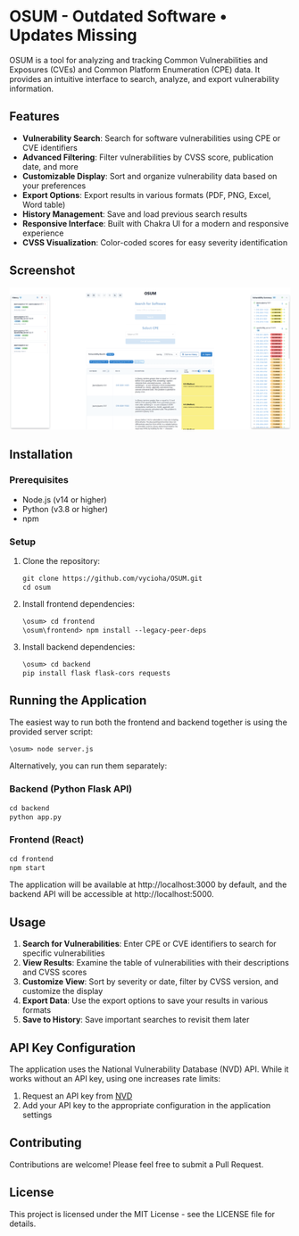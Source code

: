 # OSUM - Outdated Software • Updates Missing

OSUM is a tool for analyzing and tracking Common Vulnerabilities and Exposures (CVEs) and Common Platform Enumeration (CPE) data. It provides an intuitive interface to search, analyze, and export vulnerability information.

## Features

- **Vulnerability Search**: Search for software vulnerabilities using CPE or CVE identifiers
- **Advanced Filtering**: Filter vulnerabilities by CVSS score, publication date, and more
- **Customizable Display**: Sort and organize vulnerability data based on your preferences
- **Export Options**: Export results in various formats (PDF, PNG, Excel, Word table)
- **History Management**: Save and load previous search results
- **Responsive Interface**: Built with Chakra UI for a modern and responsive experience
- **CVSS Visualization**: Color-coded scores for easy severity identification

## Screenshot

![OSUM Application Screenshot](./Screencap.png)

## Installation

### Prerequisites

- Node.js (v14 or higher)
- Python (v3.8 or higher)
- npm

### Setup

1. Clone the repository:
   ```
   git clone https://github.com/vycioha/OSUM.git
   cd osum
   ```

2. Install frontend dependencies:
   ```
   \osum> cd frontend
   \osum\frontend> npm install --legacy-peer-deps
   ```

3. Install backend dependencies:
   ```
   \osum> cd backend
   pip install flask flask-cors requests
   ```

## Running the Application

The easiest way to run both the frontend and backend together is using the provided server script:

```
\osum> node server.js
```

Alternatively, you can run them separately:

### Backend (Python Flask API)

```
cd backend
python app.py
```

### Frontend (React)

```
cd frontend
npm start
```

The application will be available at http://localhost:3000 by default, and the backend API will be accessible at http://localhost:5000.

## Usage

1. **Search for Vulnerabilities**: Enter CPE or CVE identifiers to search for specific vulnerabilities
2. **View Results**: Examine the table of vulnerabilities with their descriptions and CVSS scores
3. **Customize View**: Sort by severity or date, filter by CVSS version, and customize the display
4. **Export Data**: Use the export options to save your results in various formats
5. **Save to History**: Save important searches to revisit them later

## API Key Configuration

The application uses the National Vulnerability Database (NVD) API. While it works without an API key, using one increases rate limits:

1. Request an API key from [NVD](https://nvd.nist.gov/developers/request-an-api-key)
2. Add your API key to the appropriate configuration in the application settings

## Contributing

Contributions are welcome! Please feel free to submit a Pull Request.

## License

This project is licensed under the MIT License - see the LICENSE file for details.

